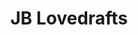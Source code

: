 ---
title: JB Lovedrafts
lng: -76.9821727
lat: 40.2381881
color: '#31225D'
type: Brewery
address: 165 Gateway Dr, Mechanicsburg, PA 17050
rating: 4.5
tags: 
  - brewery
  - craft beers
  - pub food
---